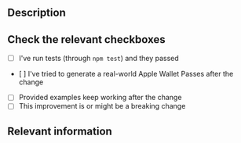 <!--
	Thank you for your contribution to passkit-generator.
	You'll be responded to as soon as possible. (but I
	assure you will be responded! 😉)

	Meanwhile, what about leaving a ⭐️ on the project? That
	would be very helpful for making it even more known. 🔝
-->

## Description

<!--
	Write here below a description about what you are trying to change.
	Also include, if needed, any information about the platform you tested on.

	If this pull request attempts to close an already opened issue, use issue
	linkers identifiers like "Fixes", followed by the issue ID, to link it
	automatically. See the identifiers at the following page:
	https://docs.github.com/en/issues/tracking-your-work-with-issues/linking-a-pull-request-to-an-issue
-->

## Check the relevant checkboxes

- [ ] I've run tests (through `npm test`) and they passed
- [ ] I've tried to generate a real-world Apple Wallet Passes after the change
- [ ] Provided examples keep working after the change
- [ ] This improvement is or might be a breaking change

## Relevant information

<!-- Add any other relevant details to the PR (test, technical details, ...) -->
